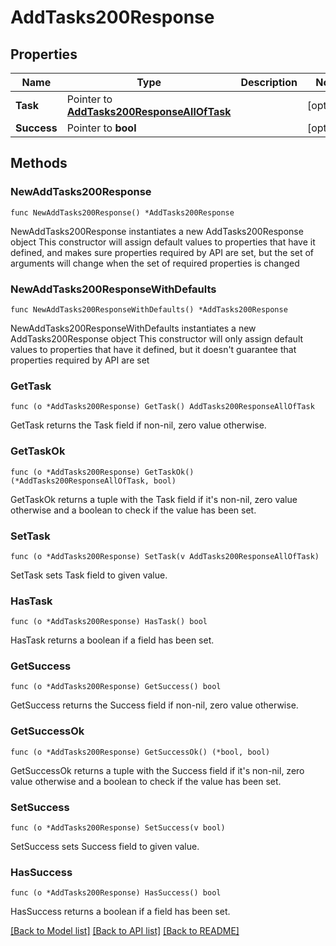# AddTasks200Response

## Properties

Name | Type | Description | Notes
------------ | ------------- | ------------- | -------------
**Task** | Pointer to [**AddTasks200ResponseAllOfTask**](AddTasks200ResponseAllOfTask.md) |  | [optional] 
**Success** | Pointer to **bool** |  | [optional] 

## Methods

### NewAddTasks200Response

`func NewAddTasks200Response() *AddTasks200Response`

NewAddTasks200Response instantiates a new AddTasks200Response object
This constructor will assign default values to properties that have it defined,
and makes sure properties required by API are set, but the set of arguments
will change when the set of required properties is changed

### NewAddTasks200ResponseWithDefaults

`func NewAddTasks200ResponseWithDefaults() *AddTasks200Response`

NewAddTasks200ResponseWithDefaults instantiates a new AddTasks200Response object
This constructor will only assign default values to properties that have it defined,
but it doesn't guarantee that properties required by API are set

### GetTask

`func (o *AddTasks200Response) GetTask() AddTasks200ResponseAllOfTask`

GetTask returns the Task field if non-nil, zero value otherwise.

### GetTaskOk

`func (o *AddTasks200Response) GetTaskOk() (*AddTasks200ResponseAllOfTask, bool)`

GetTaskOk returns a tuple with the Task field if it's non-nil, zero value otherwise
and a boolean to check if the value has been set.

### SetTask

`func (o *AddTasks200Response) SetTask(v AddTasks200ResponseAllOfTask)`

SetTask sets Task field to given value.

### HasTask

`func (o *AddTasks200Response) HasTask() bool`

HasTask returns a boolean if a field has been set.

### GetSuccess

`func (o *AddTasks200Response) GetSuccess() bool`

GetSuccess returns the Success field if non-nil, zero value otherwise.

### GetSuccessOk

`func (o *AddTasks200Response) GetSuccessOk() (*bool, bool)`

GetSuccessOk returns a tuple with the Success field if it's non-nil, zero value otherwise
and a boolean to check if the value has been set.

### SetSuccess

`func (o *AddTasks200Response) SetSuccess(v bool)`

SetSuccess sets Success field to given value.

### HasSuccess

`func (o *AddTasks200Response) HasSuccess() bool`

HasSuccess returns a boolean if a field has been set.


[[Back to Model list]](../README.md#documentation-for-models) [[Back to API list]](../README.md#documentation-for-api-endpoints) [[Back to README]](../README.md)


